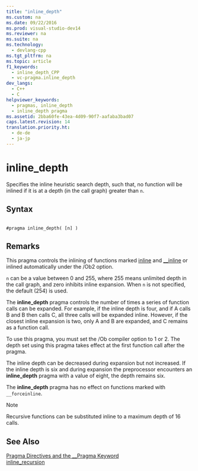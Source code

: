```yaml
---
title: "inline_depth"
ms.custom: na
ms.date: 09/22/2016
ms.prod: visual-studio-dev14
ms.reviewer: na
ms.suite: na
ms.technology: 
  - devlang-cpp
ms.tgt_pltfrm: na
ms.topic: article
f1_keywords: 
  - inline_depth_CPP
  - vc-pragma.inline_depth
dev_langs: 
  - C++
  - C
helpviewer_keywords: 
  - pragmas, inline_depth
  - inline_depth pragma
ms.assetid: 2bba60fe-43ea-4d09-90f7-aafaba3bad07
caps.latest.revision: 14
translation.priority.ht: 
  - de-de
  - ja-jp
---
```

# inline_depth
Specifies the inline heuristic search depth, such that, no function will be inlined if it is at a depth (in the call graph) greater than `n`.  
  
## Syntax  
  
```  
  
#pragma inline_depth( [n] )  
```  
  
## Remarks  
 This pragma controls the inlining of functions marked [inline](../vs140/inline--__inline--__forceinline.md) and [__inline](../vs140/inline--__inline--__forceinline.md) or inlined automatically under the /Ob2 option.  
  
 `n` can be a value between 0 and 255, where 255 means unlimited depth in the call graph, and zero inhibits inline expansion.  When `n` is not specified, the default (254) is used.  
  
 The **inline_depth** pragma controls the number of times a series of function calls can be expanded. For example, if the inline depth is four, and if A calls B and B then calls C, all three calls will be expanded inline. However, if the closest inline expansion is two, only A and B are expanded, and C remains as a function call.  
  
 To use this pragma, you must set the /Ob compiler option to 1 or 2. The depth set using this pragma takes effect at the first function call after the pragma.  
  
 The inline depth can be decreased during expansion but not increased. If the inline depth is six and during expansion the preprocessor encounters an **inline_depth** pragma with a value of eight, the depth remains six.  
  
 The **inline_depth** pragma has no effect on functions marked with `__forceinline`.  
  
> [!NOTE]
>  Recursive functions can be substituted inline to a maximum depth of 16 calls.  
  
## See Also  
 [Pragma Directives and the __Pragma Keyword](../vs140/pragma-directives-and-the-__pragma-keyword.md)   
 [inline_recursion](../vs140/inline_recursion.md)